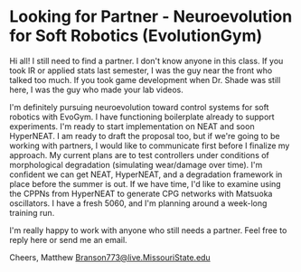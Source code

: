 # Looking for Partner - Neuroevolution for Soft Robotics (EvolutionGym)

Hi all! I still need to find a partner. I don't know anyone in this class. If you took IR or applied stats last semester, I was the guy near the front who talked too much. If you took game development when Dr. Shade was still here, I was the guy who made your lab videos.

I'm definitely pursuing neuroevolution toward control systems for soft robotics with EvoGym. I have functioning boilerplate already to support experiments. I'm ready to start implementation on NEAT and soon HyperNEAT. I am ready to draft the proposal too, but if we're going to be working with partners, I would like to communicate first before I finalize my approach. My current plans are to test controllers under conditions of morphological degradation (simulating wear/damage over time). I'm confident we can get NEAT, HyperNEAT, and a degradation framework in place before the summer is out. If we have time, I'd like to examine using the CPPNs from HyperNEAT to generate CPG networks with Matsuoka oscillators. I have a fresh 5060, and I'm planning around a week-long training run.

I'm really happy to work with anyone who still needs a partner. Feel free to reply here or send me an email.

Cheers,
Matthew
Branson773@live.MissouriState.edu
